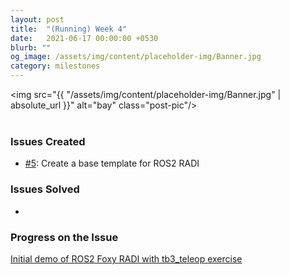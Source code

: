 ```yaml
---
layout: post
title:  "(Running) Week 4"
date:   2021-06-17 00:00:00 +0530
blurb: ""
og_image: /assets/img/content/placeholder-img/Banner.jpg
category: milestones
---
```


<img src="{{ "/assets/img/content/placeholder-img/Banner.jpg" | absolute_url }}" alt="bay" class="post-pic"/>
<br />
<br />

### Issues Created
- [#5][]: Create a base template for ROS2 RADI

### Issues Solved
- 

### Progress on the Issue
[Initial demo of ROS2 Foxy RADI with tb3_teleop exercise](https://www.youtube.com/watch?v=61k0kLDCaqg)


[#5]: https://github.com/TheRoboticsClub/gsoc2021-Siddharth_Saha/issues/5 "Issue #5"